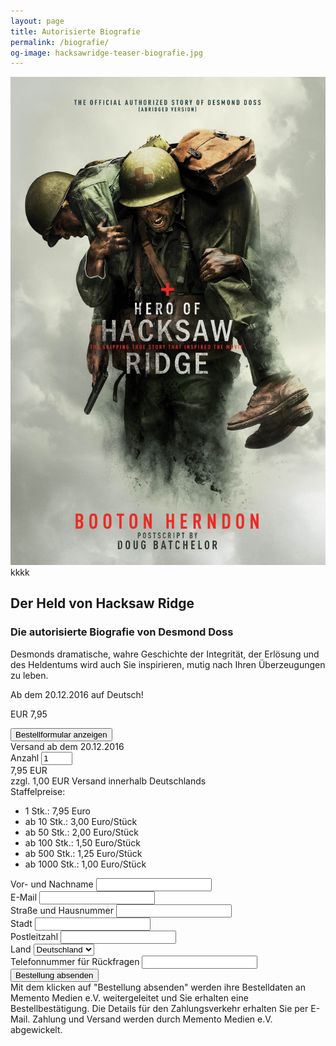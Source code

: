 ```yaml
---
layout: page
title: Autorisierte Biografie
permalink: /biografie/
og-image: hacksawridge-teaser-biografie.jpg
---
```


<div class="o-media o-media@tablet u-margin-bottom">
    <div class="o-media__img u-1/3@tablet">
        <img class="u-img" src="/assets/img/doss-autorisierte-biografie.jpg" alt="Die autorisierte Biografie von Desmond Doss">
    </div>kkkk
    <div class="o-media__body c-book">
        <h2 class="c-book__title">Der Held von Hacksaw Ridge</h2>
        <h3 class="c-book__subtitle">Die autorisierte Biografie von Desmond Doss</h3>
        <p class="c-book__description">Desmonds dramatische, wahre Geschichte der Integrität, der Erlösung und des Heldentums wird auch Sie inspirieren, mutig nach Ihren Überzeugungen zu leben.</p>
        <p>Ab dem 20.12.2016 auf Deutsch!</p>
        <p class="c-book__price">EUR <span>7,95</span></p>
        <button id="showBook1Form" class="c-btn c-btn--primary c-btn--ghost">Bestellformular anzeigen</button>
        <!-- <div class="o-box o-box--small"> -->
            <form id="book1Form" class="c-form c-book__form" name="bestellung" action="danke" netlify>
                <input name="Buchtitel" type="hidden" value="Der Held von Hacksaw Ridge">
                <input id="book1PriceInput" name="Preis" type="hidden" value="7,95">
                <input id="book1ShippingInput" name="ShippingPreis" type="hidden" value="1,00">
                <input id="book1TotalInput" name="GesamtPreis" type="hidden" value="10,70">
                <div class="o-layout c-form__row">
                    <div class="o-layout__item u-1/3@tablet">
                        <div class="c-form__smallprint">
                            Versand ab dem 20.12.2016
                        </div>
                        <label for="book1AmountInput">Anzahl</label>
                        <input id="book1AmountInput" class="c-form__input c-form__input--inline" type="number" min="1" name="Anzahl" value="1" style="width: 42px;">
                        <br><span id="book1Price" class="c-form__price">7,95 EUR</span>
                        <div class="c-form__smallprint">
                            zzgl. <span id="book1Shipping">1,00 EUR</span> Versand innerhalb Deutschlands
                        </div>
                    </div>
                    <div class="o-layout__item u-2/3@tablet">
                        Staffelpreise:
                        <ul>
                            <li>1 Stk.: 7,95 Euro</li>
                            <li>ab 10 Stk.: 3,00 Euro/Stück</li>
                            <li>ab 50 Stk.: 2,00 Euro/Stück</li>
                            <li>ab 100 Stk.: 1,50 Euro/Stück</li>
                            <li>ab 500 Stk.: 1,25 Euro/Stück</li>
                            <li>ab 1000 Stk.: 1,00 Euro/Stück</li>
                        </ul>
                    </div>
                </div>
                <div class="c-form__row">
                    <label for="name">Vor- und Nachname</label>
                    <input id="name" class="c-form__input" type="text" name="Name" required>
                </div>
                <div class="c-form__row">
                    <label for="mail">E-Mail</label>
                    <input id="mail" class="c-form__input" type="email" name="Email" required>
                </div>
                <div class="o-layout c-form__row">
                    <div class="o-layout__item u-1/2@tablet">
                        <label for="address">Straße und Hausnummer</label>
                        <input class="c-form__input" id="address" type="text" name="Adresse" autocomplete="street-address" required>
                    </div>
                    <div class="o-layout__item u-1/2@tablet">
                        <label for="city">Stadt</label>
                        <input class="c-form__input" id="city" type="text" name="Stadt" autocomplete="city" required>
                    </div>
                    <div class="o-layout__item u-1/2@tablet">
                        <label for="zip">Postleitzahl</label>
                        <input class="c-form__input" id="zip" type="text" name="Postleitzahl" autocomplete="postal-code" required>
                    </div>
                    <div class="o-layout__item u-1/2@tablet">
                        <label for="country">Land</label>
                        <select id="country" class="c-form__input" name="Land" autocomplete="country" required>
                            <option>Deutschland</option>
                            <option>Österreich</option>
                            <option>Schweiz</option>
                        </select>
                    </div>
                </div>
                <div class="c-form__row">
                    <label for="tel">Telefonnummer für Rückfragen</label>
                    <input id="tel" class="c-form__input" type="tel" name="Telefonnummer" maxlength="20" autocomplete="tel">
                </div>
                <div class="c-form__row">
                    <button class="c-btn c-btn--primary c-btn--ghost c-btn--small" type="submit">Bestellung absenden</button>
                    <div class="c-form__smallprint">
                        Mit dem klicken auf "Bestellung absenden" werden ihre Bestelldaten an Memento Medien e.V. weitergeleitet und Sie erhalten eine Bestellbestätigung. Die Details für den Zahlungsverkehr erhalten Sie per E-Mail. Zahlung und Versand werden durch Memento Medien e.V. abgewickelt.
                    </div>
                </div>
            </form>
        <!-- </div> -->
    </div>
</div>

<script type="text/javascript" src="/assets/js/validate.min.js"></script>
<script>
    var validator = new FormValidator('bestellung', [{
        name: 'Name',
        rules: 'required'
    }, {
        name: 'Email',
        rules: 'required|valid_email'
    }, {
        name: 'Adresse',
        rules: 'required'
    }, {
        name: 'Stadt',
        rules: 'required'
    }, {
        name: 'Postleitzahl',
        rules: 'required'
    }], function(errors, event) {
        if (errors.length > 0) {
            for (var i = 0; i < errors.length; i++) {
                $("#"+errors[i].id).addClass('c-form__invalid');
            }
        }
    });
</script>



